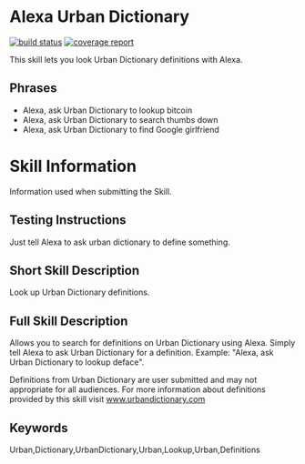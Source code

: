 # Alexa Urban Dictionary

[![build status](https://git.cssnr.com/shane/alexa-urbandictionary/badges/master/build.svg)](https://git.cssnr.com/shane/alexa-urbandictionary/commits/master) [![coverage report](https://git.cssnr.com/shane/alexa-urbandictionary/badges/master/coverage.svg)](https://git.cssnr.com/shane/alexa-urbandictionary/commits/master)

This skill lets you look Urban Dictionary definitions with Alexa.

## Phrases

- Alexa, ask Urban Dictionary to lookup bitcoin
- Alexa, ask Urban Dictionary to search thumbs down
- Alexa, ask Urban Dictionary to find Google girlfriend

# Skill Information

Information used when submitting the Skill.

## Testing Instructions

Just tell Alexa to ask urban dictionary to define something.

## Short Skill Description

Look up Urban Dictionary definitions.

## Full Skill Description

Allows you to search for definitions on Urban Dictionary using Alexa. Simply tell Alexa to ask Urban Dictionary for a definition. Example: "Alexa, ask Urban Dictionary to lookup deface".

Definitions from Urban Dictionary are user submitted and may not appropriate for all audiences. For more information about definitions provided by this skill visit www.urbandictionary.com

## Keywords

Urban,Dictionary,UrbanDictionary,Urban,Lookup,Urban,Definitions
